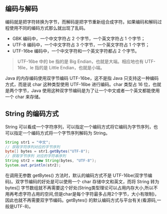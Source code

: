 ## 编码与解码

编码就是把字符转换为字节，而解码是把字节重新组合成字符。如果编码和解码过程使用不同的编码方式那么就出现了乱码。

- GBK 编码中，一个中文字符占 2 个字节，一个英文字符占 1 个字节；
- UTF-8 编码中，一个中文字符占 3 个字节，一个英文字符占 1 个字节；
- UTF-16be 编码中，一个中文字符和一个英文字符都占 2 个字节。

>UTF-16be 中的 be 指的是 Big Endian，也就是大端。相应地也有 UTF-16le，le 指的是 Little Endian，也就是小端。

Java 的内存编码使用双字节编码 UTF-16be，这不是指 Java 只支持这一种编码方式，而是说 char 这种类型使用 UTF-16be 进行编码。char 类型占 16 位，也就是两个字节，Java 使用这种双字节编码是为了让一个中文或者一个英文都能使用一个 char 来存储。

## String 的编码方式

String 可以看成一个字符序列，可以指定一个编码方式将它编码为字节序列，也可以指定一个编码方式将一个字节序列解码为 String。

```java
String str1 = "中文";
// 获取字符序列对应的字节序列
byte[] bytes = str1.getBytes("UTF-8");
// 获取字节序列 对应的字符串序列
String str2 = new String(bytes, "UTF-8");
System.out.println(str2);
```

在调用无参数 getBytes() 方法时，默认的编码方式不是 UTF-16be(双字节编码)。双字节编码的好处是可以使用一个 char 存储中文和英文，而将 String 转为 bytes[] 字节数组就不再需要这个好处(String类型理论可以占用内存大小,所以不用再考虑字符占用的空间,但是char是每个字符最多占用2个字节，大小有限制)，因此也就不再需要双字节编码。getBytes() 的默认编码方式与平台有关(看源码,一般是UTF-8)。
